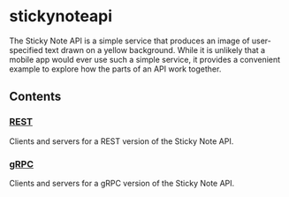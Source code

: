# stickynoteapi

The Sticky Note API is a simple service that produces an image
of user-specified text drawn on a yellow background. While it is 
unlikely that a mobile app would ever use such a simple service,
it provides a convenient example to explore how the parts of
an API work together.

## Contents

### [REST](REST)

Clients and servers for a REST version of the Sticky Note API.

### [gRPC](gRPC)

Clients and servers for a gRPC version of the Sticky Note API.

